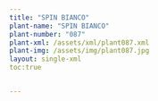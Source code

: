 ```yaml
---
title: "SPIN BIANCO"
plant-name: "SPIN BIANCO"
plant-number: "087"
plant-xml: /assets/xml/plant087.xml
plant-img: /assets/img/plant087.jpg
layout: single-xml
toc:true


---
```

